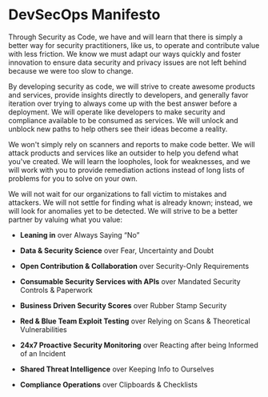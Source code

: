 ﻿---
sidebar_position: 03
---
# DevSecOps Manifesto
Through Security as Code, we have and will learn that there is simply a better way for security practitioners, like us, to operate and contribute value with less friction. We know we must adapt our ways quickly and foster innovation to ensure data security and privacy issues are not left behind because we were too slow to change.

By developing security as code, we will strive to create awesome products and services, provide insights directly to developers, and generally favor iteration over trying to always come up with the best answer before a deployment. We will operate like developers to make security and compliance available to be consumed as services. We will unlock and unblock new paths to help others see their ideas become a reality.

We won't simply rely on scanners and reports to make code better. We will attack products and services like an outsider to help you defend what you've created. We will learn the loopholes, look for weaknesses, and we will work with you to provide remediation actions instead of long lists of problems for you to solve on your own.

We will not wait for our organizations to fall victim to mistakes and attackers. We will not settle for finding what is already known; instead, we will look for anomalies yet to be detected. We will strive to be a better partner by valuing what you value:

- **Leaning in** over Always Saying “No”

- **Data & Security Science** over Fear, Uncertainty and Doubt

- **Open Contribution & Collaboration** over Security-Only Requirements

- **Consumable Security Services with APIs** over Mandated Security Controls & Paperwork

- **Business Driven Security Scores** over Rubber Stamp Security

- **Red & Blue Team Exploit Testing** over Relying on Scans & Theoretical Vulnerabilities

- **24x7 Proactive Security Monitoring** over Reacting after being Informed of an Incident

- **Shared Threat Intelligence** over Keeping Info to Ourselves

- **Compliance Operations** over Clipboards & Checklists
 